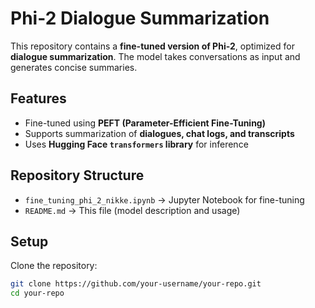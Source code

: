 # Phi-2 Dialogue Summarization

This repository contains a **fine-tuned version of Phi-2**, optimized for **dialogue summarization**. The model takes conversations as input and generates concise summaries.

## Features
- Fine-tuned using **PEFT (Parameter-Efficient Fine-Tuning)**
- Supports summarization of **dialogues, chat logs, and transcripts**
- Uses **Hugging Face `transformers` library** for inference

## Repository Structure
- `fine_tuning_phi_2_nikke.ipynb` → Jupyter Notebook for fine-tuning
- `README.md` → This file (model description and usage)

## Setup
Clone the repository:
```bash
git clone https://github.com/your-username/your-repo.git
cd your-repo
